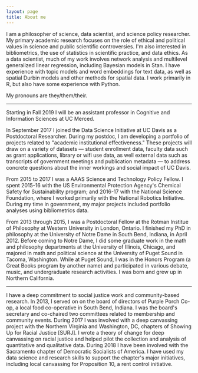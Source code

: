 ```yaml
---
layout: page
title: About me
---
```


I am a philosopher of science, data scientist, and science policy researcher.  My primary academic research focuses on the role of ethical and political values in science and public scientific controversies.  I'm also interested in bibliometrics, the use of statistics in scientific practice, and data ethics.  As a data scientist, much of my work involves network analysis and multilevel generalized linear regression, including Bayesian models in Stan.  I have experience with topic models and word embeddings for text data, as well as spatial Durbin models and other methods for spatial data.  I work primarily in R, but also have some experience with Python.  

My pronouns are they/them/their.  

<hr>

Starting in Fall 2019 I will be an assistant professor in Cognitive and Information Sciences at UC Merced.  
		
In September 2017 I joined the Data Science Initiative at UC Davis as a Postdoctoral Researcher.  During my postdoc, I am developing a portfolio of projects related to "academic institutional effectiveness."  These projects will draw on a variety of datasets — student enrollment data, faculty data such as grant applications, library or wifi use data, as well external data such as transcripts of government meetings and publication metadata — to address concrete questions about the inner workings and social impact of UC Davis.  

From 2015 to 2017 I was a AAAS Science and Technology Policy Fellow.  I spent 2015-16 with the US Environmental Protection Agency's Chemical Safety for Sustainability program; and 2016-17 with the National Science Foundation, where I worked primarily with the National Robotics Initiative.  During my time in government, my major projects included portfolio analyses using bibliometrics data. 
		
From 2013 through 2015, I was a Postdoctoral Fellow at the Rotman Institue of Philosophy at Western University in London, Ontario.  I finished my PhD in philosophy at the University of Notre Dame in South Bend, Indiana, in April 2012.  Before coming to Notre Dame, I did some graduate work in the math and philosophy departments at the University of Illinois, Chicago, and majored in math and political science at the University of Puget Sound in Tacoma, Washington.  While at Puget Sound, I was in the Honors Program (a Great Books program by another name) and participated in various debate, music, and undergraduate research activities.  I was born and grew up in Northern California. 

<hr>
		
I have a deep commitment to social justice work and community-based research.  In 2013, I served on on the board of directors of Purple Porch Co-op, a local food co-operative in South Bend, Indiana.  I was the board's secretary and co-chaired two committees related to membership and community events.  During 2017 I was involved with a deep canvassing project with the Northern Virginia and Washington, DC, chapters of Showing Up for Racial Justice [SURJ].  I wrote a theory of change for deep canvassing on racial justice and helped pilot the collection and analysis of quantitative and qualitative data.  During 2018 I have been involved with the Sacramento chapter of Democratic Socialists of America.  I have used my data science and research skills to support the chapter's major initiatives, including local canvassing for Proposition 10, a rent control initiative.  